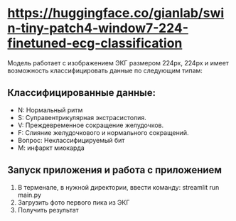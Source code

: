 # https://huggingface.co/gianlab/swin-tiny-patch4-window7-224-finetuned-ecg-classification #

Модель работает с изображением ЭКГ размером 224px, 224px и имеет возможность классифицировать данные по следующим типам:

## Классифицированные данные: ##

* N: Нормальный ритм
* S: Суправентрикулярная экстрасистолия.
* V: Преждевременное сокращение желудочков.
* F: Слияние желудочкового и нормального сокращений.
* Вопрос: Неклассифицируемый бит
* М: инфаркт миокарда

## Запуск приложения и работа с приложением ##

1. В терменале, в нужной директории,  ввести команду: streamlit run main.py
2. Загрузить фото первого пика из ЭКГ
3. Получить результат